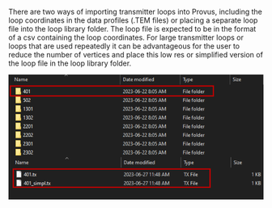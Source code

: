 There are two ways of importing transmitter loops into Provus, including the loop coordinates in the data profiles (.TEM files) or placing a separate loop file into the loop library folder. The loop file is expected to be in the format of a csv containing the loop coordinates. For large transmitter loops or loops that are used repeatedly it can be advantageous for the user to reduce the number of vertices and place this low res or simplified version of the loop file in the loop library folder. 

![An example of the contents of the loop library folder in the Provus project directory where the expected format of the transmitter data files is a plain text file containing the x,y,z coordinates of the loop](../images/loopfolder.PNG)